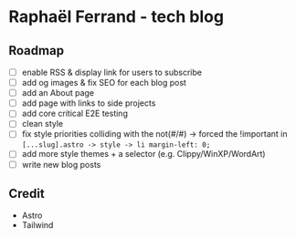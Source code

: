 # Raphaël Ferrand - tech blog

## Roadmap

- [ ] enable RSS & display link for users to subscribe
- [ ] add og images & fix SEO for each blog post
- [ ] add an About page
- [ ] add page with links to side projects
- [ ] add core critical E2E testing
- [ ] clean style
- [ ] fix style priorities colliding with the not(#/#) -> forced the !important in `[...slug].astro -> style -> li margin-left: 0;`
- [ ] add more style themes + a selector (e.g. Clippy/WinXP/WordArt)
- [ ] write new blog posts

## Credit

- Astro
- Tailwind
